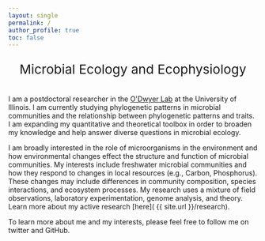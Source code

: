 ```yaml
---
layout: single
permalink: /
author_profile: true
toc: false
---
```


<p style="text-align: center; font-size: 26px; margin-bottom: 36px;font-weight: 400">
  Microbial Ecology and Ecophysiology
</p>

I am a postdoctoral researcher in the [O'Dwyer Lab](https://publish.illinois.edu/odwyerlab/) at the University of Illinois. I am currently studying phylogenetic patterns in microbial communities and the relationship between phylogenetic patterns and traits. I am expanding my quantitative and theoretical toolbox in order to broaden my knowledge and help answer diverse questions in microbial ecology.

I am broadly interested in the role of microorganisms in the environment and how environmental changes effect the structure and function of microbial communities. My interests include freshwater microbial communities and how they respond to changes in local resources (e.g., Carbon, Phosphorus). These changes may include differences in community composition, species interactions, and ecosystem processes. My research uses a mixture of field observations, laboratory experimentation, genome analysis, and theory. Learn more about my active research [here]( {{ site.url }}/research).

To learn more about me and my interests, please feel free to follow me on twitter and GitHub.
